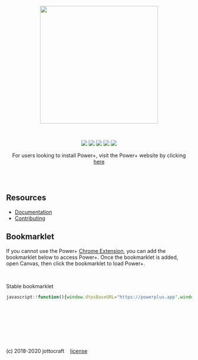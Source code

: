 <p align="center">
  <img width="320" src="https://i.imgur.com/Ujq41C1.png" />
</p>

<br />

<p align="center">
  <a href="https://github.com/jottocraft/dtps/releases/latest"><img src="https://img.shields.io/github/release/jottocraft/dtps.svg" /></a>
  <a href="https://powerplus.app"><img src="https://img.shields.io/website/https/powerplus.app.svg?label=server%20status" /></a>
  <a href="https://github.com/jottocraft/dtps/actions?query=workflow%3Adeploy"><img src="https://github.com/jottocraft/dtps/workflows/deploy/badge.svg" /></a>
  <a href="https://github.com/jottocraft/dtps/actions?query=workflow%3Adev"><img src="https://github.com/jottocraft/dtps/workflows/dev/badge.svg" /></a>
  <a href="https://powerplus.app/docs"><img src="http://inch-ci.org/github/jottocraft/dtps.svg?branch=main&style=shields" /></a>
</p>

<p align="center">
For users looking to install Power+, visit the Power+ website by clicking <a href="https://powerplus.app/?install=true">here</a>
</p>

<br /><br />

## Resources

- [Documentation](https://powerplus.app/docs/)
- [Contributing](CONTRIBUTING.md)

## Bookmarklet
If you cannot use the Power+ [Chrome Extension](https://chrome.google.com/webstore/detail/power%20/pakgdifknldaiglefmpkkgfjndemfapo), you can add the bookmarklet below to access Power+. Once the bookmarklet is added, open Canvas, then click the bookmarklet to load Power+.

<br />

Stable bookmarklet

```javascript
javascript:!function(){window.dtpsBaseURL="https://powerplus.app",window.dtpsLoader=3;var d=document.createElement("script");d.src=window.dtpsBaseURL+"/init.js",document.head.appendChild(d)}();
```

<br /><br /><br /><br /><br /><br />

(c) 2018-2020 jottocraft &nbsp;&nbsp; [license](https://github.com/jottocraft/dtps/blob/main/LICENSE)
